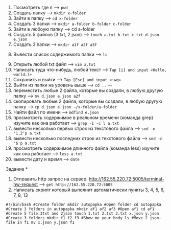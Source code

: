 1) Посмотреть где я —> `pwd`
2) Создать папку —> `mkdir x-folder`
3) Зайти в папку —> `cd x-folder`
4) Создать 3 папки —> `mkdir a-folder b-folder c-folder`
5) Зайти в любоую папку —> cd a-folder
6) Создать 5 файлов (3 txt, 2 json) —> `touch a.txt b.txt c.txt d.json e.json`
7) Создать 3 папки —> `mkdir a1f a2f a3f`
8. Вывести список содержимого папки —> `ls`
9) Открыть любой txt файл —> `vim a.txt`
10) Написать туда что-нибудь, любой текст —> `Tap [i] and input «Hello, world:)»`
11) Сохранить и выйти —> `Tap [Esc] and input «:wq»`
12) Выйти из папки на уровень выше —> `cd ..`
—
13) переместить любые 2 файла, которые вы создали, в любую другую папку —> `mv d.json e.json a2f`
14) скопировать любые 2 файла, которые вы создали, в любую другую папку —> `cp d.json e.json ~/x-folder/a-folder`
15) Найти файл по имени —> `mdfind e.json`
16) просмотреть содержимое в реальном времени (команда grep) изучите как она работает —> `grep -i -c l a.txt`
17) вывести несколько первых строк из текстового файла —> `sed -n '1,2'p a.txt`
18) вывести несколько последних строк из текстового файла —> `sed -n '$'p a.txt` 
19) просмотреть содержимое длинного файла (команда less) изучите как она работает —> `less a.txt`
20) вывести дату и время —> `date`


Задание *
1) Отправить http запрос на сервер.
http://162.55.220.72:5005/terminal-hw-request —> `get http://162.55.220.72:5005`
2) Написать скрипт который выполнит автоматически пункты 3, 4, 5, 6, 7, 8, 13

`#!/bin/bash
#Create folder
mkdir autopapka
#Open folder
cd autopapka
#Create 3 folders in autopapka
mkdir af1 af2 af3
#Open af1
cd af1
#Create 5 file:3txt and 2json
touch 1.txt 2.txt 3.txt x.json y.json
#Create 3 folders
mkdir f1 f2 f3
#Show me your body
ls
#Move 2 json-file in f1
mv x.json y.json f1`
